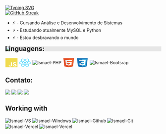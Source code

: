 <a href="https://git.io/typing-svg"><img src="https://readme-typing-svg.demolab.com?font=sans+serif&weight=75&size=30&duration=4000&pause=1000&color=6400DC&random=false&width=435&lines=OL%C3%A1%2C+meu+nome+%C3%A9+Ismael" alt="Typing SVG" /></a><br>
<a href="https://git.io/streak-stats"><img src="https://streak-stats.demolab.com?user=Ismael-Moraes&theme=radical" alt="GitHub Streak" /></a><br>
- ⚡ - Cursando Análise e Desenvolvimento de Sistemas
- ⚡ - Estudando atualmente MySQL e Python
- ⚡ - Estou desbravando o mundo
<img style="display: block;-webkit-user-select: none;margin: auto; margin-bottom: -50px; background-color: hsl(0, 0%, 90%);" src="https://user-images.githubusercontent.com/73097560/115834477-dbab4500-a447-11eb-908a-139a6edaec5c.gif">

## Linguagens:
<div style="display: inline_block">
  <img align="center" alt="Ismael-Js" height="30" width="40" src="https://raw.githubusercontent.com/devicons/devicon/master/icons/javascript/javascript-plain.svg">
  <img align="center" alt="Ismael-React" height="30" width="40" src="https://raw.githubusercontent.com/devicons/devicon/master/icons/react/react-original.svg">
  <img align="center" alt="Ismael-PHP" height="40" width="50" img src="https://cdn.jsdelivr.net/gh/devicons/devicon@latest/icons/php/php-original.svg">
  <img align="center" alt="Ismael-HTML" height="30" width="40" src="https://raw.githubusercontent.com/devicons/devicon/master/icons/html5/html5-original.svg">
  <img align="center" alt="Ismael-CSS" height="30" width="40" src="https://raw.githubusercontent.com/devicons/devicon/master/icons/css3/css3-original.svg">
  <img align="center" alt="Ismael-Bootsrap" height="30" width="40" src="https://cdn.jsdelivr.net/gh/devicons/devicon@latest/icons/bootstrap/bootstrap-original.svg" />
</div>

## Contato:
<div style="display: inline_block">
    <a href="https://www.linkedin.com/in/ismael-moraes-15790828b" target="_blank"><img src="https://img.shields.io/badge/-LinkedIn-%230077B5?style=for-the-badge&logo=linkedin&logoColor=white" target="_blank"></a>  
    <a href="https://discord.gg/674062425200394270" target="_blank"><img src="https://img.shields.io/badge/Discord-7289DA?style=for-the-badge&logo=discord&logoColor=white" target="_blank"></a> 
    <a href = "ismaelmoraesdarosa@gmail.com"><img src="https://img.shields.io/badge/-Gmail-%23333?style=for-the-badge&logo=gmail&logoColor=white" target="_blank"></a>
    <a href="https://instagram.com/ismael.moraes_" target="_blank"><img src="https://img.shields.io/badge/-Instagram-%23E4405F?style=for-the-badge&logo=instagram&logoColor=white" target="_blank">       </a>
</div>

## Working with
<div style="display: inline_block">
  <img align="center" alt="Ismael-VS" height="30" width="40" src="https://cdn.jsdelivr.net/gh/devicons/devicon@latest/icons/vscode/vscode-original.svg" />
  <img align="center" alt="Ismael-Windows" height="30" width="40" src="https://cdn.jsdelivr.net/gh/devicons/devicon@latest/icons/windows8/windows8-original.svg" />
  <img align="center" alt="Ismael-Github" height="30" width="30" src="https://github.com/Ismael-Moraes/Ismael-Moraes/assets/145150894/07a8a277-d8ac-4d50-bece-9df109e28218" />
  <img align="center" alt="Ismael-Git" height="30" width="40" src="https://cdn.jsdelivr.net/gh/devicons/devicon@latest/icons/git/git-original.svg" />
  <img align="center" alt="Ismael-Vercel" height="30" width="40" src="https://cdn.jsdelivr.net/gh/devicons/devicon@latest/icons/vercel/vercel-original.svg" />
  <img align="center" alt="Ismael-Vercel" height="30" width="30" src="https://cdn.jsdelivr.net/gh/devicons/devicon@latest/icons/canva/canva-original.svg" />
</div>
